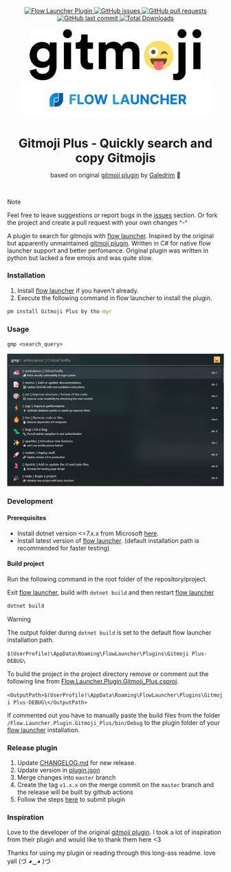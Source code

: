 <div align="center">
    <div>
        <a href="https://github.com/Flow-Launcher/Flow.Launcher.PluginsManifest">
            <img src="https://img.shields.io/badge/Flow%20Launcher-Plugin-blue" alt="Flow Launcher Plugin">
        </a>
        <a href="https://github.com/tho-myr/Flow.Launcher.Plugin.Gitmoji_Plus/issues">
            <img src="https://img.shields.io/github/issues/tho-myr/Flow.Launcher.Plugin.Gitmoji_Plus" alt="GitHub issues">
        </a>
        <a href="https://github.com/tho-myr/Flow.Launcher.Plugin.Gitmoji_Plus/pulls">
            <img src="https://img.shields.io/github/issues-pr/tho-myr/Flow.Launcher.Plugin.Gitmoji_Plus" alt="GitHub pull requests">
        </a>
        <a href="https://github.com/tho-myr/Flow.Launcher.Plugin.Gitmoji_Plus/commits">
            <img src="https://img.shields.io/github/last-commit/tho-myr/Flow.Launcher.Plugin.Gitmoji_Plus" alt="GitHub last commit">
        </a>
        <a href="https://github.com/tho-myr/Flow.Launcher.Plugin.Gitmoji_Plus/releases">
            <img src="https://img.shields.io/github/downloads/tho-myr/Flow.Launcher.Plugin.Gitmoji_Plus/total" alt="Total Downloads">
        </a>
    </div>
</div>

<br>

<div align="center">
  <img src="readme-assets/gitmoji-header.gif" alt="Shortcuts logo" width="400" alt="gitmoji"><br>
  <img src="readme-assets/flow-launcher-header.png" width="450"><br>
  <h1 style="margin-bottom: 0">Gitmoji Plus - Quickly search and copy Gitmojis</h1>
  <p>
    based on original 
    <a href="https://github.com/Galedrim/Flow.Launcher.Plugin.Gitmoji">gitmoji plugin</a>
    by 
    <a href="https://github.com/Galedrim">Galedrim</a> 🥰
  </p>
</div>

<br>

> [!NOTE]
>
> Feel free to leave suggestions or report bugs in the [issues](https://github.com/tho-myr/Flow.Launcher.Plugin.Gitmoji_Plus/issues) section. 
> Or fork the project and create a pull request with your own changes ^-^

A plugin to search for gitmojis with [flow launcher](https://github.com/Flow-Launcher/Flow.Launcher). 
Inspired by the original but apparently unmaintained [gitmoji plugin](https://github.com/Galedrim/Flow.Launcher.Plugin.Gitmoji). 
Written in C# for native flow launcher support and better perfomance. 
Original plugin was written in python but lacked a few emojis and was quite slow.


### Installation

1. Install [flow launcher](https://github.com/Flow-Launcher/Flow.Launcher) if you haven't already.
2. Execute the following command in flow launcher to install the plugin.

```cmd
pm install Gitmoji Plus by tho-myr
```

### Usage

```cmd
gmp <search_query>
```

![plugin-screenshot.png](readme-assets/plugin-screenshot.png)

### Development

#### Prerequisites

- Install dotnet version <=7.x.x from Microsoft [here](https://dotnet.microsoft.com/en-us/download). 
- Install latest version of [flow launcher](https://github.com/Flow-Launcher/Flow.Launcher). (default installation path is recommended for faster testing)

#### Build project

Run the following command in the root folder of the repository/project.

Exit [flow launcher](https://github.com/Flow-Launcher/Flow.Launcher), build with `dotnet build` 
and then restart [flow launcher](https://github.com/Flow-Launcher/Flow.Launcher)

```cmd
dotnet build
```

> [!WARNING]
> The output folder during `dotnet build` is set to the default flow launcher installation path.
> 
> ```$(UserProfile)\AppData\Roaming\FlowLauncher\Plugins\Gitmoji Plus-DEBUG\```
>
> To build the project in the project directory remove or comment out the following line from [Flow.Launcher.Plugin.Gitmoji_Plus.csproj](Flow.Launcher.Plugin.Gitmoji_Plus/Flow.Launcher.Plugin.Gitmoji_Plus.csproj).
>
> ```<OutputPath>$(UserProfile)\AppData\Roaming\FlowLauncher\Plugins\Gitmoji Plus-DEBUG\</OutputPath>```
>
> If commented out you have to manually paste the build files from the folder `/Flow.Launcher.Plugin.Gitmoji_Plus/bin/Debug` to the plugin folder of your [flow launcher](https://github.com/Flow-Launcher/Flow.Launcher) installation.

### Release plugin

1. Update [CHANGELOG.md](CHANGELOG.md) for new release.
2. Update version in [plugin.json](Flow.Launcher.Plugin.Gitmoji_Plus/plugin.json)
3. Merge changes into `master` branch
4. Create the tag `v1.x.x` on the merge commit on the `master` branch and the release will be built by github actions
5. Follow the steps [here](https://github.com/Flow-Launcher/Flow.Launcher.PluginsManifest?tab=readme-ov-file#how-to-submit-your-plugin) to submit plugin 

### Inspiration

Love to the developer of the original [gitmoji plugin](https://github.com/Galedrim/Flow.Launcher.Plugin.Gitmoji). 
I took a lot of inspiration from their plugin and would like to thank them here <3

Thanks for using my plugin or reading through this long-ass readme. love yall (づ ◕‿◕ )づ